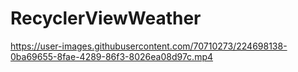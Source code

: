 # RecyclerViewWeather


https://user-images.githubusercontent.com/70710273/224698138-0ba69655-8fae-4289-86f3-8026ea08d97c.mp4

